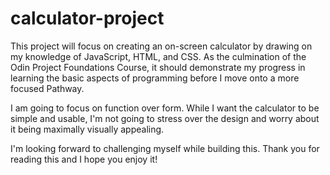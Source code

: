 # calculator-project

This project will focus on creating an on-screen calculator by drawing on my knowledge of JavaScript, HTML, and CSS. As the culmination of
the Odin Project Foundations Course, it should demonstrate my progress in learning the basic aspects of programming before I move onto 
a more focused Pathway. 

I am going to focus on function over form. While I want the calculator to be simple and usable, I'm not going to stress over the design
and worry about it being maximally visually appealing.  

I'm looking forward to challenging myself while building this. Thank you for reading this and I hope you enjoy it! 